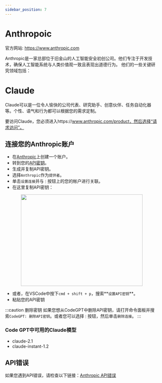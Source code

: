 ```yaml
---
sidebar_position: 7
---
```


# Anthropoic
官方网站: https://www.anthropic.com

Anthropic是一家总部位于旧金山的人工智能安全初创公司。他们专注于开发技术，确保人工智能系统与人类价值观一致且表现出道德行为。
他们的一些关键研究领域包括：

# Claude
Claude可以是一位令人愉快的公司代表、研究助手、创意伙伴、任务自动化器等。个性、语气和行为都可以根据您的需求定制。

要访问Claude，您必须进入https://www.anthropic.com/product，然后选择“请求访问”。

## 连接您的Anthropic账户
- 在[Anthropic](https://console.anthropic.com/)上创建一个账户。
- 转到您的[API密钥](https://app.nightfall.ai/developer-platform/api-keys)。
- 生成并复制API密钥。
- 选择`Anthropic`作为`提供者`。
- 单击`设置连接`并与`⋮`按钮上的您的帐户进行关联。
- 在这里复制API密钥：

<p align="center">
      <img width="400" height="300" src="https://github.com/davila7/code-gpt-docs/assets/37567214/d83dda72-9095-43c7-9be1-77dc29e685e3" />
</p>

- 或者，在VSCode中按下`cmd + shift + p`，搜索**`设置API密钥`**。
- 粘贴您的API密钥

:::caution 删除密钥
如果您想从CodeGPT中删除API密钥，请打开命令面板并搜索`CodeGPT: 删除API密钥`。或者您可以选择`⋮`按钮，然后单击`删除连接`。
:::

### Code GPT中可用的Claude模型
- claude-2.1
- claude-instant-1.2

## API错误
如果您遇到API错误，请检查以下链接：[Anthropic API错误](https://docs.anthropic.com/claude/reference/errors-and-rate-limits)


